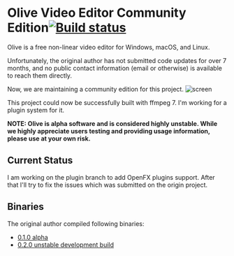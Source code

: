 # Olive Video Editor Community Edition[![Build status](https://github.com/olive-editor/olive/workflows/CI/badge.svg?branch=master)](https://github.com/olive-editor/olive/actions?query=branch%3Amaster)

Olive is a free non-linear video editor for Windows, macOS, and Linux.

Unfortunately, the original author has not submitted code updates for over 7 months, and no public contact information (email or otherwise) is available to reach them directly.

Now, we are maintaining a community edition for this project.
![screen](https://olivevideoeditor.org/img/020-2.png)

This project could now be successfully built with ffmpeg 7. I'm working for a plugin system for it.

**NOTE: Olive is alpha software and is considered highly unstable. While we highly appreciate users testing and providing usage information, please use at your own risk.**

## Current Status

I am working on the plugin branch to add OpenFX plugins support. After that I'll try to fix the issues which was submitted on the origin project.

## Binaries
The original author compiled following binaries:
- [0.1.0 alpha](https://github.com/olive-editor/olive/releases/tag/0.1.0)
- [0.2.0 unstable development build](https://github.com/olive-editor/olive/releases/tag/0.2.0-nightly)